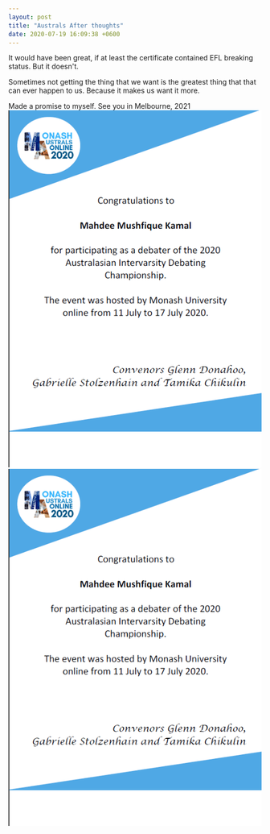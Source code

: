 ```yaml
---
layout: post
title: "Australs After thoughts"
date: 2020-07-19 16:09:38 +0600
---
```


It would have been great, if at least the certificate contained EFL breaking status. But it doesn't.

Sometimes not getting the thing that we want is the greatest thing that that can ever happen to us. Because it makes us want it more.

Made a promise to myself. See you in Melbourne, 2021
<img src="aus.jpg" alt="img">
![](/aus.jpg)
